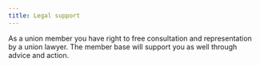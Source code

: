 ```yaml
---
title: Legal support
---
```

As a union member you have right to free consultation and representation by a union lawyer.
The member base will support you as well through advice and action.
